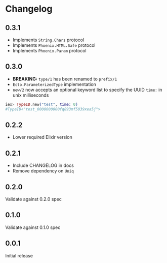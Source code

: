 # Changelog

## 0.3.1

- Implements `String.Chars` protocol
- Implements `Phoenix.HTML.Safe` protocol
- Implements `Phoenix.Param` protocol

## 0.3.0

- **BREAKING:** `type/1` has been renamed to `prefix/1`
- `Ecto.ParameterizedType` implementation
- `new/2` now accepts an optional keyword list to specify the UUID `time:` in unix milliseconds

```elixir
iex> TypeID.new("test", time: 0)
#TypeID<"test_0000000000fq893mf5039xea5j">
```

## 0.2.2

- Lower required Elixir version

## 0.2.1

- Include CHANGELOG in docs
- Remove dependency on `Uniq`

## 0.2.0

Validate against 0.2.0 spec

## 0.1.0

Validate against 0.1.0 spec

## 0.0.1

Initial release
